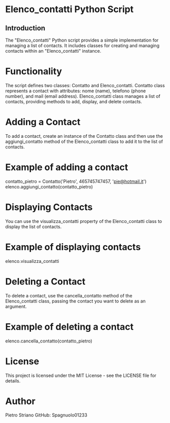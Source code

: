 # Elenco_contatti Python Script

## Introduction

The "Elenco_contatti" Python script provides a simple implementation for managing a list of contacts. It includes classes for creating and managing contacts within an "Elenco_contatti" instance.

# Functionality
The script defines two classes: Contatto and Elenco_contatti.
Contatto class represents a contact with attributes: nome (name), telefono (phone number), and mail (email address).
Elenco_contatti class manages a list of contacts, providing methods to add, display, and delete contacts.

# Adding a Contact
To add a contact, create an instance of the Contatto class and then use the aggiungi_contatto method of the Elenco_contatti class to add it to the list of contacts.

# Example of adding a contact
contatto_pietro = Contatto('Pietro', 465745747457, 'pie@hotmail.it')
elenco.aggiungi_contatto(contatto_pietro)
   
# Displaying Contacts
You can use the visualizza_contatti property of the Elenco_contatti class to display the list of contacts.

# Example of displaying contacts
elenco.visualizza_contatti

# Deleting a Contact
To delete a contact, use the cancella_contatto method of the Elenco_contatti class, passing the contact you want 
to delete as an argument.

# Example of deleting a contact
elenco.cancella_contatto(contatto_pietro)

# License
This project is licensed under the MIT License - see the LICENSE file for details.

# Author
Pietro Striano
GitHub: Spagnuolo01233
